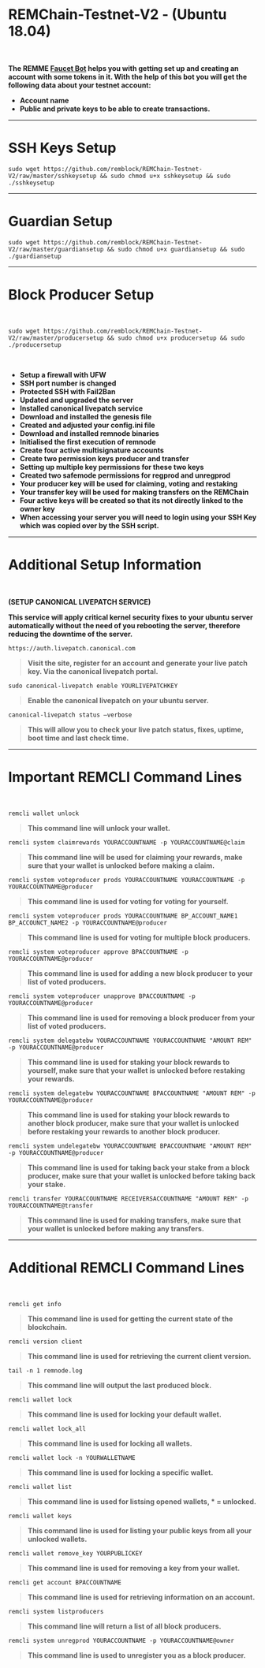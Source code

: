 #
# **REMChain-Testnet-V2 - (Ubuntu 18.04)**
<br>

**The REMME [Faucet Bot](https://t.me/RemmeProtocolTestnetFaucetBot) helps you with getting set up and creating an account with some tokens in it. With the help of this bot you will get the following data about your testnet account:**

* **Account name**
* **Public and private keys to be able to create transactions.**


***
# SSH Keys Setup

```
sudo wget https://github.com/remblock/REMChain-Testnet-V2/raw/master/sshkeysetup && sudo chmod u+x sshkeysetup && sudo ./sshkeysetup
```

***
# Guardian Setup

```
sudo wget https://github.com/remblock/REMChain-Testnet-V2/raw/master/guardiansetup && sudo chmod u+x guardiansetup && sudo ./guardiansetup
```

***
# Block Producer Setup

<br>

```
sudo wget https://github.com/remblock/REMChain-Testnet-V2/raw/master/producersetup && sudo chmod u+x producersetup && sudo ./producersetup
```

<br>

* **Setup a firewall with UFW**
* **SSH port number is changed**
* **Protected SSH with Fail2Ban**
* **Updated and upgraded the server**
* **Installed canonical livepatch service**
* **Download and installed the genesis file**
* **Created and adjusted your config.ini file**
* **Download and installed remnode binaries**
* **Initialised the first execution of remnode**
* **Create four active multisignature accounts**
* **Create two permission keys producer and transfer**
* **Setting up multiple key permissions for these two keys**
* **Created two safemode permissions for regprod and unregprod** 
* **Your producer key will be used for claiming, voting and restaking**
* **Your transfer key will be used for making transfers on the REMChain**
* **Four active keys will be created so that its not directly linked to the owner key**
* **When accessing your server you will need to login using your SSH Key which was copied over by the SSH script.** 

***
# Additional Setup Information
<br>

**(SETUP CANONICAL LIVEPATCH SERVICE)**

**This service will apply critical kernel security fixes to your ubuntu server automatically without the need of you rebooting the server, therefore reducing the downtime of the server.**

```
https://auth.livepatch.canonical.com
```

> **Visit the site, register for an account and generate your live patch key. Via the canonical livepatch portal.**

```
sudo canonical-livepatch enable YOURLIVEPATCHKEY
```

> **Enable the canonical livepatch on your ubuntu server.**

```
canonical-livepatch status —verbose
```

> **This will allow you to check your live patch status, fixes, uptime, boot time and last check time.** 

***

# Important REMCLI Command Lines
<br>

```
remcli wallet unlock
```

> **This command line will unlock your wallet.**

```
remcli system claimrewards YOURACCOUNTNAME -p YOURACCOUNTNAME@claim
```

> **This command line will be used for claiming your rewards, make sure that your wallet is unlocked before making a claim.**

```
remcli system voteproducer prods YOURACCOUNTNAME YOURACCOUNTNAME -p YOURACCOUNTNAME@producer
```

> **This command line is used for voting for voting for yourself.**

```
remcli system voteproducer prods YOURACCOUNTNAME BP_ACCOUNT_NAME1 BP_ACCOUNCT_NAME2 -p YOURACCOUNTNAME@producer
```

> **This command line is used for voting for multiple block producers.**

```
remcli system voteproducer approve BPACCOUNTNAME -p YOURACCOUNTNAME@producer
```

> **This command line is used for adding a new block producer to your list of voted producers.**

```
remcli system voteproducer unapprove BPACCOUNTNAME -p YOURACCOUNTNAME@producer
```

> **This command line is used for removing a block producer from your list of voted producers.**

```
remcli system delegatebw YOURACCOUNTNAME YOURACCOUNTNAME "AMOUNT REM" -p YOURACCOUNTNAME@producer
```

> **This command line is used for staking your block rewards to yourself, make sure that your wallet is unlocked before restaking your rewards.**

```
remcli system delegatebw YOURACCOUNTNAME BPACCOUNTNAME "AMOUNT REM" -p YOURACCOUNTNAME@producer
```

> **This command line is used for staking your block rewards to another block producer, make sure that your wallet is unlocked before restaking your rewards to another block producer.**

```
remcli system undelegatebw YOURACCOUNTNAME BPACCOUNTNAME "AMOUNT REM" -p YOURACCOUNTNAME@producer
```

> **This command line is used for taking back your stake from a block producer, make sure that your wallet is unlocked before taking back your stake.**

```
remcli transfer YOURACCOUNTNAME RECEIVERSACCOUNTNAME "AMOUNT REM" -p YOURACCOUNTNAME@transfer
```

> **This command line is used for making transfers, make sure that your wallet is unlocked before making any transfers.**

***
# Additional REMCLI Command Lines
<br>

```
remcli get info
```

> **This command line is used for getting the current state of the blockchain.**

```
remcli version client
```

> **This command line is used for retrieving the current client version.**

```
tail -n 1 remnode.log
```

> **This command line will output the last produced block.**

```
remcli wallet lock
```

> **This command line is used for locking your default wallet.**

```
remcli wallet lock_all
```

> **This command line is used for locking all wallets.**

```
remcli wallet lock -n YOURWALLETNAME
```

> **This command line is used for locking a specific wallet.**

```
remcli wallet list
```

> **This command line is used for listsing opened wallets, * = unlocked.**

```
remcli wallet keys
```

> **This command line is used for listing your public keys from all your unlocked wallets.**

```
remcli wallet remove_key YOURPUBLICKEY
```

> **This command line is used for removing a key from your wallet.**

```
remcli get account BPACCOUNTNAME
```

> **This command line is used for retrieving information on an account.**

```
remcli system listproducers
```

> **This command line will return a list of all block producers.**

```
remcli system unregprod YOURACCOUNTNAME -p YOURACCOUNTNAME@owner
```

> **This command line is used to unregister you as a block producer.**
